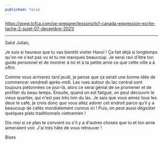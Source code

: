 ```yaml
---
published: false
---
```

https://www.tcfca.com/se-preparer/lessons/tcf-canada-expression-ecrite-tache-2-sujet-07-decembre-2021/

---

Salut Julian,

Je suis si heureux que tu vas bientôt visiter Hanoï ! Ça fait déjà si longtemps qu'on ne s'est pas vu et tu me manques beaucoup. Je serai ravi d'être ton guide personnel et de montrer à toi et à ta petite amie ce que cette ville a à offrir.

Comme vous arriverez tard jeudi, je pense que ça serait une bonne idée de commencer vendredi après-midi. Les rues autour du lac central sont toujours piétonnées ce jour-là, alors ce serai génial de se promener et de profiter du beau temps. Ensuite, quand on est fatigué, on peut découvrir le vieux quartier, qui n'est pas très loin du lac. Je sais que vous aimez tous les deux le café, je crois donc que vous allez adorer cet endroit parce qu'il y a beaucoup de cafés mondialement connus ici ! Puis, on peut aussi dégoûter quelques plats traditionnels vietnamien !

Dis-moi si ce plan te convient ou s'il y a d'autres choses que tu et ton amie aimeraient voir. J'ai très hâte de vous retrouver !

Bises
